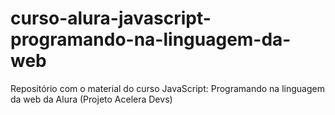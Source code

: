 # curso-alura-javascript-programando-na-linguagem-da-web
Repositório com o material do curso JavaScript: Programando na linguagem da web da Alura (Projeto Acelera Devs)
